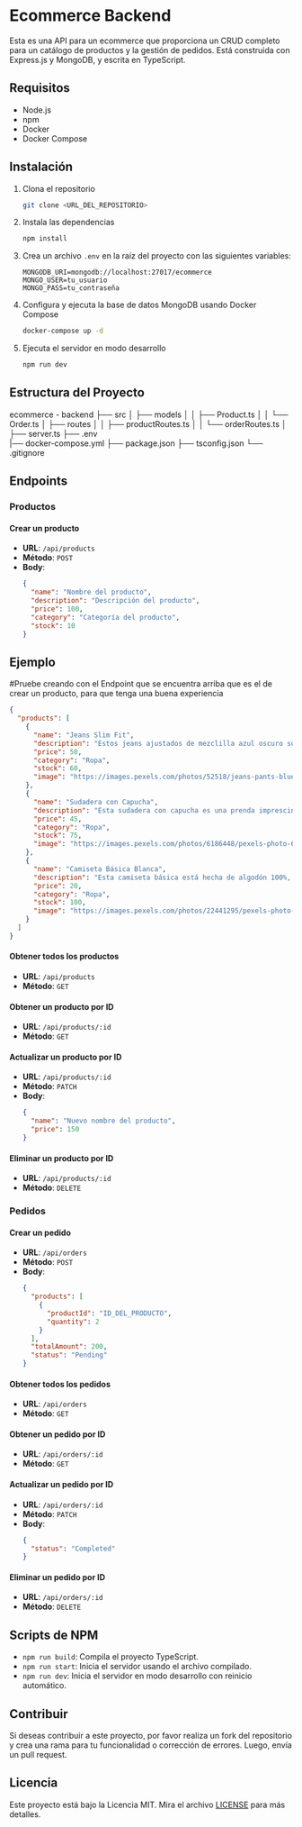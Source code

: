 # Ecommerce Backend

Esta es una API para un ecommerce que proporciona un CRUD completo para un catálogo de productos y la gestión de pedidos. Está construida con Express.js y MongoDB, y escrita en TypeScript.

## Requisitos

- Node.js
- npm
- Docker
- Docker Compose

## Instalación

1. Clona el repositorio

   ```bash
   git clone <URL_DEL_REPOSITORIO>
   ```

2. Instala las dependencias

   ```bash
   npm install
   ```

3. Crea un archivo `.env` en la raíz del proyecto con las siguientes variables:

   ```plaintext
   MONGODB_URI=mongodb://localhost:27017/ecommerce
   MONGO_USER=tu_usuario
   MONGO_PASS=tu_contraseña
   ```

4. Configura y ejecuta la base de datos MongoDB usando Docker Compose

   ```bash
   docker-compose up -d
   ```

5. Ejecuta el servidor en modo desarrollo
   ```bash
   npm run dev
   ```

## Estructura del Proyecto

ecommerce - backend
├── src
│ ├── models
│ │ ├── Product.ts
│ │ └── Order.ts
│ ├── routes
│ │ ├── productRoutes.ts
│ │ └── orderRoutes.ts
│ ├── server.ts
├── .env  
|── docker-compose.yml
├── package.json
├── tsconfig.json
└── .gitignore

## Endpoints

### Productos

#### Crear un producto

- **URL**: `/api/products`
- **Método**: `POST`
- **Body**:
  ```json
  {
    "name": "Nombre del producto",
    "description": "Descripción del producto",
    "price": 100,
    "category": "Categoría del producto",
    "stock": 10
  }
  ```

## Ejemplo

#Pruebe creando con el Endpoint que se encuentra arriba que es el de crear un producto, para que tenga una buena experiencia

```json
{
  "products": [
    {
      "name": "Jeans Slim Fit",
      "description": "Estos jeans ajustados de mezclilla azul oscuro son perfectos para quienes buscan un look moderno y ajustado. Fabricados con materiales de alta calidad, ofrecen comodidad y estilo al mismo tiempo.",
      "price": 50,
      "category": "Ropa",
      "stock": 60,
      "image": "https://images.pexels.com/photos/52518/jeans-pants-blue-shop-52518.jpeg?auto=compress&cs=tinysrgb&w=1260&h=750&dpr=1"
    },
    {
      "name": "Sudadera con Capucha",
      "description": "Esta sudadera con capucha es una prenda imprescindible en cualquier guardarropa. Fabricada con algodón suave y disponible en color gris, es ideal para mantenerse cómodo y cálido en los días frescos.",
      "price": 45,
      "category": "Ropa",
      "stock": 75,
      "image": "https://images.pexels.com/photos/6186448/pexels-photo-6186448.jpeg?auto=compress&cs=tinysrgb&w=1260&h=750&dpr=1"
    },
    {
      "name": "Camiseta Básica Blanca",
      "description": "Esta camiseta básica está hecha de algodón 100%, lo que la hace suave y cómoda. Es ideal para el uso diario y combina perfectamente con cualquier estilo. Disponible en color blanco puro.",
      "price": 20,
      "category": "Ropa",
      "stock": 100,
      "image": "https://images.pexels.com/photos/22441295/pexels-photo-22441295/free-photo-of-colgando-rama-percha-fotografia-de-moda.jpeg?auto=compress&cs=tinysrgb&w=1260&h=750&dpr=1"
    }
  ]
}
```

#### Obtener todos los productos

- **URL**: `/api/products`
- **Método**: `GET`

#### Obtener un producto por ID

- **URL**: `/api/products/:id`
- **Método**: `GET`

#### Actualizar un producto por ID

- **URL**: `/api/products/:id`
- **Método**: `PATCH`
- **Body**:
  ```json
  {
    "name": "Nuevo nombre del producto",
    "price": 150
  }
  ```

#### Eliminar un producto por ID

- **URL**: `/api/products/:id`
- **Método**: `DELETE`

### Pedidos

#### Crear un pedido

- **URL**: `/api/orders`
- **Método**: `POST`
- **Body**:
  ```json
  {
    "products": [
      {
        "productId": "ID_DEL_PRODUCTO",
        "quantity": 2
      }
    ],
    "totalAmount": 200,
    "status": "Pending"
  }
  ```

#### Obtener todos los pedidos

- **URL**: `/api/orders`
- **Método**: `GET`

#### Obtener un pedido por ID

- **URL**: `/api/orders/:id`
- **Método**: `GET`

#### Actualizar un pedido por ID

- **URL**: `/api/orders/:id`
- **Método**: `PATCH`
- **Body**:
  ```json
  {
    "status": "Completed"
  }
  ```

#### Eliminar un pedido por ID

- **URL**: `/api/orders/:id`
- **Método**: `DELETE`

## Scripts de NPM

- `npm run build`: Compila el proyecto TypeScript.
- `npm run start`: Inicia el servidor usando el archivo compilado.
- `npm run dev`: Inicia el servidor en modo desarrollo con reinicio automático.

## Contribuir

Si deseas contribuir a este proyecto, por favor realiza un fork del repositorio y crea una rama para tu funcionalidad o corrección de errores. Luego, envía un pull request.

## Licencia

Este proyecto está bajo la Licencia MIT. Mira el archivo [LICENSE](LICENSE) para más detalles.
